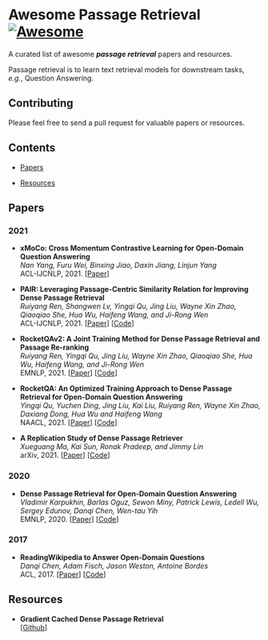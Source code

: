 # Awesome Passage Retrieval [![Awesome](https://awesome.re/badge.svg)](https://awesome.re)

A curated list of awesome ***passage retrieval*** papers and resources. 

Passage retrieval is to learn text retrieval models for downstream tasks, *e.g.*, Question Answering.

## Contributing

Please feel free to send a pull request for valuable papers or resources.

## Contents

- [Papers](#papers)

- [Resources](#resources)

## Papers

### 2021

- **xMoCo: Cross Momentum Contrastive Learning for Open-Domain Question Answering** \
    *Nan Yang, Furu Wei, Binxing Jiao, Daxin Jiang, Linjun Yang* \
    ACL-IJCNLP, 2021. [[Paper](https://aclanthology.org/2021.acl-long.477)]

- **PAIR: Leveraging Passage-Centric Similarity Relation for Improving Dense Passage Retrieval** \
    *Ruiyang Ren, Shangwen Lv, Yingqi Qu, Jing Liu, Wayne Xin Zhao, Qiaoqiao She, Hua Wu, Haifeng Wang, and Ji-Rong Wen* \
    ACL-IJCNLP, 2021. [[Paper](https://aclanthology.org/2021.findings-acl.191)] [[Code](https://github.com/PaddlePaddle/RocketQA/tree/main/research/PAIR_ACL2021)]

- **RocketQAv2: A Joint Training Method for Dense Passage Retrieval and Passage Re-ranking** \
    *Ruiyang Ren, Yingqi Qu, Jing Liu, Wayne Xin Zhao, Qiaoqiao She, Hua Wu, Haifeng Wang, and Ji-Rong Wen* \
    EMNLP, 2021. [[Paper](10.18653/v1/2021.emnlp-main.224)] [[Code](https://github.com/PaddlePaddle/RocketQA/tree/main/research/RocketQAv2_EMNLP2021)]

- **RocketQA: An Optimized Training Approach to Dense Passage Retrieval for Open-Domain Question Answering** \
    *Yingqi Qu, Yuchen Ding, Jing Liu, Kai Liu, Ruiyang Ren, Wayne Xin Zhao, Daxiang Dong, Hua Wu and Haifeng Wang* \
    NAACL, 2021. [[Paper](http://arxiv.org/abs/2010.08191)] [[Code](https://github.com/PaddlePaddle/RocketQA/tree/main/research/RocketQA_NAACL2021)]

- **A Replication Study of Dense Passage Retriever** \
    *Xueguang Ma, Kai Sun, Ronak Pradeep, and Jimmy Lin* \
    arXiv, 2021. [[Paper](http://arxiv.org/abs/2104.05740)] [[Code](http://pyserini.io/)]

### 2020

- **Dense Passage Retrieval for Open-Domain Question Answering** \
    *Vladimir Karpukhin, Barlas Oguz, Sewon Miny, Patrick Lewis, Ledell Wu, Sergey Edunov, Danqi Chen, Wen-tau Yih* \
    EMNLP, 2020. [[Paper](http://arxiv.org/abs/2004.04906)] [[Code](https://github.com/facebookresearch/DPR)]

### 2017

- **ReadingWikipedia to Answer Open-Domain Questions** \
    *Danqi Chen, Adam Fisch, Jason Weston, Antoine Bordes* \
    ACL, 2017. [[Paper](https://aclanthology.org/P17-1171/)] [[Code](https://github.com/facebookresearch/DrQA)]

## Resources

- **Gradient Cached Dense Passage Retrieval** \
    [[Github](https://github.com/facebookresearch/DrQA)]

